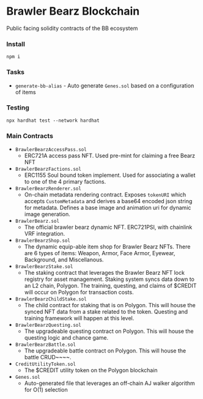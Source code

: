# Brawler Bearz Blockchain

Public facing solidity contracts of the BB ecosystem

### Install
`npm i`

### Tasks
- `generate-bb-alias` - Auto generate `Genes.sol` based on a configuration of items

### Testing
`npx hardhat test --network hardhat`

### Main Contracts
- `BrawlerBearzAccessPass.sol`
  - ERC721A access pass NFT. Used pre-mint for claiming a free Bearz NFT
- `BrawlerBearzFactions.sol`
  - ERC1155 Soul bound token implement. Used for associating a wallet to one of the 4 primary factions.
- `BrawlerBearzRenderer.sol`
  - On-chain metadata rendering contract. Exposes `tokenURI` which accepts `CustomMetadata` and derives a base64 encoded json string for metadata. Defines a base image and animation uri for dynamic image generation.
- `BrawlerBearz.sol`
    - The official brawler bearz dynamic NFT. ERC721PSI, with chainlink VRF integration.
- `BrawlerBearzShop.sol`
  - The dynamic equip-able item shop for Brawler Bearz NFTs. There are 6 types of items: Weapon, Armor, Face Armor, Eyewear, Background, and Miscellanous.
- `BrawlerBearzStake.sol`
  - The staking contract that leverages the Brawler Bearz NFT lock registry for asset management. Staking system syncs data down to an L2 chain, Polygon. The training, questing, and claims of $CREDIT will occur on Polygon for transaction costs.
- `BrawlerBearzChildStake.sol`
  - The child contract for staking that is on Polygon. This will house the synced NFT data from a stake related to the token. Questing and training framework will happen at this level.
- `BrawlerBearzQuesting.sol`
  - The upgradeable questing contract on Polygon. This will house the questing logic and chance game.
- `BrawlerBearzBattle.sol`
  - The upgradeable battle contract on Polygon. This will house the battle CRUD~~~~.
- `CreditUtilityToken.sol`
  - The $CREDIT utility token on the Polygon blockchain
- `Genes.sol`
  - Auto-generated file that leverages an off-chain AJ walker algorithm for O(1) selection
